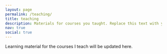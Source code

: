 ```yaml
---
layout: page
permalink: /teaching/
title: teaching
description: Materials for courses you taught. Replace this text with your description.
nav: true
social: true
---
```


Learning material for the courses I teach will be updated here.


